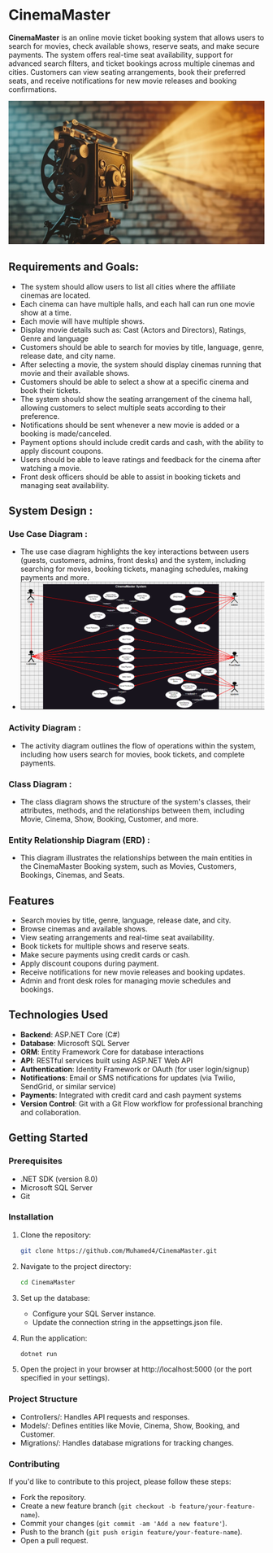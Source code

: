 # **CinemaMaster**

**CinemaMaster** is an online movie ticket booking system that allows users to search for movies, check available shows, reserve seats, and make secure payments. The system offers real-time seat availability, support for advanced search filters, and ticket bookings across multiple cinemas and cities. Customers can view seating arrangements, book their preferred seats, and receive notifications for new movie releases and booking confirmations.

![Cinema Master](Images/CinemaMaster2.jpg)

## **Requirements and Goals:**

- The system should allow users to list all cities where the affiliate cinemas are located.
- Each cinema can have multiple halls, and each hall can run one movie show at a time.
- Each movie will have multiple shows.
- Display movie details such as: Cast (Actors and Directors), Ratings, Genre and language
- Customers should be able to search for movies by title, language, genre, release date, and city name.
- After selecting a movie, the system should display cinemas running that movie and their available shows.
- Customers should be able to select a show at a specific cinema and book their tickets.
- The system should show the seating arrangement of the cinema hall, allowing customers to select multiple seats according to their preference.
- Notifications should be sent whenever a new movie is added or a booking is made/canceled.
- Payment options should include credit cards and cash, with the ability to apply discount coupons.
- Users should be able to leave ratings and feedback for the cinema after watching a movie.
- Front desk officers should be able to assist in booking tickets and managing seat availability.

## **System Design** :

### **Use Case Diagram** :
- The use case diagram highlights the key interactions between users (guests, customers, admins, front desks) and the system, including searching for movies, 
booking tickets, managing schedules, making payments and more.
- ![Use Case Diagram](Images/UseCaseDiagram.png)

### **Activity Diagram** : 
- The activity diagram outlines the flow of operations within the system, including how users search for movies, book tickets, 
and complete payments.

### **Class Diagram** : 
- The class diagram shows the structure of the system's classes, their attributes, methods, and the relationships between them, 
including Movie, Cinema, Show, Booking, Customer, and more.

### **Entity Relationship Diagram (ERD)** :
- This diagram illustrates the relationships between the main entities in the CinemaMaster Booking system, 
such as Movies, Customers, Bookings, Cinemas, and Seats.


## **Features**

- Search movies by title, genre, language, release date, and city.
- Browse cinemas and available shows.
- View seating arrangements and real-time seat availability.
- Book tickets for multiple shows and reserve seats.
- Make secure payments using credit cards or cash.
- Apply discount coupons during payment.
- Receive notifications for new movie releases and booking updates.
- Admin and front desk roles for managing movie schedules and bookings.

## **Technologies Used**

- **Backend**: ASP.NET Core (C#)
- **Database**: Microsoft SQL Server
- **ORM**: Entity Framework Core for database interactions
- **API**: RESTful services built using ASP.NET Web API
- **Authentication**: Identity Framework or OAuth (for user login/signup)
- **Notifications**: Email or SMS notifications for updates (via Twilio, SendGrid, or similar service)
- **Payments**: Integrated with credit card and cash payment systems
- **Version Control**: Git with a Git Flow workflow for professional branching and collaboration.

## **Getting Started**

### **Prerequisites**
- .NET SDK (version 8.0)
- Microsoft SQL Server
- Git

### **Installation**

1. Clone the repository:

   ```bash
   git clone https://github.com/Muhamed4/CinemaMaster.git
2. Navigate to the project directory:

   ```bash
   cd CinemaMaster
3. Set up the database:

    - Configure your SQL Server instance.
    - Update the connection string in the appsettings.json file.

4. Run the application:

    ```bash
   dotnet run
5. Open the project in your browser at http://localhost:5000 (or the port specified in your settings).



### **Project Structure**

* Controllers/: Handles API requests and responses.
* Models/: Defines entities like Movie, Cinema, Show, Booking, and Customer.
* Migrations/: Handles database migrations for tracking changes.


### **Contributing**

If you'd like to contribute to this project, please follow these steps:

- Fork the repository.
- Create a new feature branch (``git checkout -b feature/your-feature-name``).
- Commit your changes (``git commit -am 'Add a new feature'``).
- Push to the branch (``git push origin feature/your-feature-name``).
- Open a pull request.